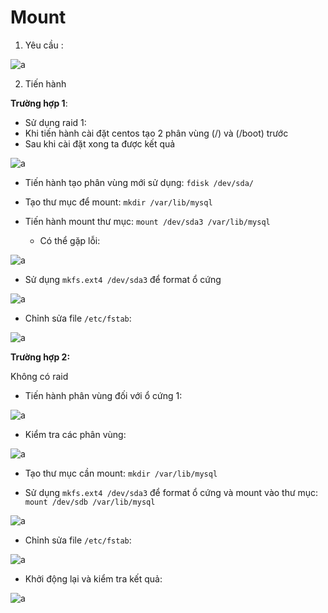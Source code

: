 # Mount 

1. Yêu cầu :

![a](https://f4-zpcloud.zdn.vn/7105597454458290403/c85b33be4473892dd062.jpg)

2. Tiến hành

**Trường hợp 1**:

- Sử dụng raid 1:
- Khi tiến hành cài đặt centos tạo 2 phân vùng (/) và (/boot) trước
- Sau khi cài đặt xong ta được kết quả

![a]()

- Tiến hành tạo phân vùng mới sử dụng: `fdisk /dev/sda/`

- Tạo thư mục để mount: `mkdir /var/lib/mysql`
- Tiến hành mount thư mục: `mount /dev/sda3 /var/lib/mysql`
  - Có thể gặp lỗi:

![a](https://f4-zpcloud.zdn.vn/3978767567544784063/e769ada1c36c0e32577d.jpg)

  - Sử dụng `mkfs.ext4 /dev/sda3` để format ổ cứng
  
![a](https://f5-zpcloud.zdn.vn/6413403262671087446/e89e5c50399df4c3ad8c.jpg)

- Chỉnh sửa file `/etc/fstab`:

![a](https://f5-zpcloud.zdn.vn/5952804563975000512/ed2ee08f7e42b31cea53.jpg)


**Trường hợp 2:**

Không có raid

- Tiến hành phân vùng đối với ổ cứng 1:

![a](https://f5-zpcloud.zdn.vn/2914580462495555579/161225e6b72a7a74233b.jpg)

- Kiểm tra các phân vùng:

![a](https://f5-zpcloud.zdn.vn/5405365945137771525/b3ed5c5e81924ccc1583.jpg)

- Tạo thư mục cần mount: `mkdir /var/lib/mysql`

- Sử dụng `mkfs.ext4 /dev/sda3` để format ổ cứng và mount vào thư mục: `mount /dev/sdb /var/lib/mysql`

![a](https://f5-zpcloud.zdn.vn/2630640068636775064/3bf243816c49a117f858.jpg)

- Chỉnh sửa file `/etc/fstab`:

![a](https://f5-zpcloud.zdn.vn/1876281253402426932/3aa1c6019fc952970bd8.jpg)

- Khởi động lại và kiểm tra kết quả:

![a](https://f5-zpcloud.zdn.vn/2808078107099602406/b7581cd6441e8940d00f.jpg)
